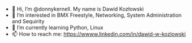 - 👋 Hi, I’m @donnykernell. My name is Dawid Kozłowski
- 👀 I’m interested in BMX Freestyle, Networking, System Administration and Sequirity
- 🌱 I’m currently learning Python, Linux 
- 📫 How to reach me: https://wwww.linkedin.com/in/dawid-w-kozlowski

<!---
donnykernell/donnykernell is a ✨ special ✨ repository because its `README.md` (this file) appears on your GitHub profile.
You can click the Preview link to take a look at your changes.
--->
